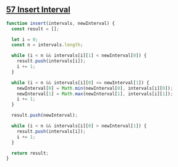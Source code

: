 ## [57 Insert Interval](https://leetcode.com/problems/insert-interval/description/)

<!-- notecardId: 1745531438345 -->

```js
function insert(intervals, newInterval) {
  const result = [];

  let i = 0;
  const n = intervals.length;

  while (i < n && intervals[i][1] < newInterval[0]) {
    result.push(intervals[i]);
    i += 1;
  }

  while (i < n && intervals[i][0] <= newInterval[1]) {
    newInterval[0] = Math.min(newInterval[0], intervals[i][0]);
    newInterval[1] = Math.max(newInterval[1], intervals[i][1]);
    i += 1;
  }

  result.push(newInterval);

  while (i < n && intervals[i][0] > newInterval[1]) {
    result.push(intervals[i]);
    i += 1;
  }

  return result;
}
```
